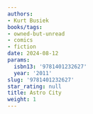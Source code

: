 ```yaml
---
authors:
- Kurt Busiek
books/tags:
- owned-but-unread
- comics
- fiction
date: 2024-08-12
params:
  isbn13: '9781401232627'
  year: '2011'
slug: '9781401232627'
star_rating: null
title: Astro City
weight: 1
---
```



<!--more-->